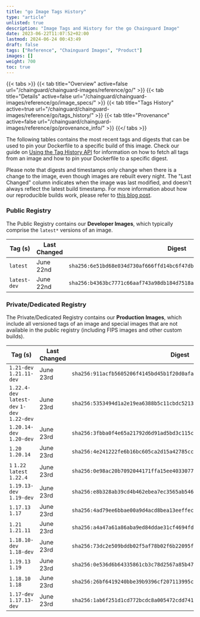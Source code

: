 ```yaml
---
title: "go Image Tags History"
type: "article"
unlisted: true
description: "Image Tags and History for the go Chainguard Image"
date: 2023-06-22T11:07:52+02:00
lastmod: 2024-06-24 00:43:49
draft: false
tags: ["Reference", "Chainguard Images", "Product"]
images: []
weight: 700
toc: true
---
```


{{< tabs >}}
{{< tab title="Overview" active=false url="/chainguard/chainguard-images/reference/go/" >}}
{{< tab title="Details" active=false url="/chainguard/chainguard-images/reference/go/image_specs/" >}}
{{< tab title="Tags History" active=true url="/chainguard/chainguard-images/reference/go/tags_history/" >}}
{{< tab title="Provenance" active=false url="/chainguard/chainguard-images/reference/go/provenance_info/" >}}
{{</ tabs >}}

The following tables contains the most recent tags and digests that can be used to pin your Dockerfile to a specific build of this image. Check our guide on [Using the Tag History API](/chainguard/chainguard-images/using-the-tag-history-api/) for information on how to fetch all tags from an image and how to pin your Dockerfile to a specific digest.

Please note that digests and timestamps only change when there is a change to the image, even though images are rebuilt every night. The "Last Changed" column indicates when the image was last modified, and doesn't always reflect the latest build timestamp. For more information about how our reproducible builds work, please refer to [this blog post](https://www.chainguard.dev/unchained/reproducing-chainguards-reproducible-image-builds).

### Public Registry
The Public Registry contains our **Developer Images**, which typically comprise the `latest*` versions of an image.

| Tag (s)       | Last Changed | Digest                                                                    |
|---------------|--------------|---------------------------------------------------------------------------|
|  `latest`     | June 22nd    | `sha256:6e51bd68e034d730af666ffd14bc6f47db0a478dc76bac996a08a8050694ce34` |
|  `latest-dev` | June 22nd    | `sha256:b4363bc7771c66aaf743a98db184d7518a49eab9ad61cdcb40bd3b1ef7194493` |


### Private/Dedicated Registry
The Private/Dedicated Registry contains our **Production Images**, which include all versioned tags of an image and special images that are not available in the public registry (including FIPS images and other custom builds).

| Tag (s)                                       | Last Changed | Digest                                                                    |
|-----------------------------------------------|--------------|---------------------------------------------------------------------------|
|  `1.21-dev` `1.21.11-dev`                     | June 23rd    | `sha256:911acfb5605206f4145bd45b1f20d0afa68db91bed48a947ac97975300ec3011` |
|  `1.22.4-dev` `latest-dev` `1-dev` `1.22-dev` | June 23rd    | `sha256:5353494d1a2e19ea6388b5c11cbdc52133b97267309a9f6dfeee8147943a2943` |
|  `1.20.14-dev` `1.20-dev`                     | June 23rd    | `sha256:3fbba0f4e65a21792d6d91ad5bd3c115c7075e65fef2e9ed2ea2238e73968766` |
|  `1.20` `1.20.14`                             | June 23rd    | `sha256:4e241222fe6b16bc605ca2d15a42785ccd94903d729862d968a895f8db4648b8` |
|  `1` `1.22` `latest` `1.22.4`                 | June 23rd    | `sha256:0e98ac20b7092044171ffa15ee4033077bd8e6e50fd907024226e0818cb1b797` |
|  `1.19.13-dev` `1.19-dev`                     | June 23rd    | `sha256:e8b328ab39cd4b462ebea7ec3565ab5469770dbf70f68d8acaf110110d05bd32` |
|  `1.17.13` `1.17`                             | June 23rd    | `sha256:4ad79ee6bbae00a9d4acd8bea13eeffeca91ee43ff33f97857932532c9fa6ff9` |
|  `1.21` `1.21.11`                             | June 23rd    | `sha256:a4a47a61a86aba9ed84ddae31cf4694fdbe04f697e765034532fe71565ecc2c3` |
|  `1.18.10-dev` `1.18-dev`                     | June 23rd    | `sha256:73dc2e509bddb02f5af78b02f6b22095ffe66f000899f02b8b59702e274a9a62` |
|  `1.19.13` `1.19`                             | June 23rd    | `sha256:0e536d6b64335861cb3c78d2567a85b47dbf7527219ae25b4905025f924e5ab1` |
|  `1.18.10` `1.18`                             | June 23rd    | `sha256:26bf6419240bbe39b9396cf207113995ceb0a35066ad891f2b20256a146fd89a` |
|  `1.17-dev` `1.17.13-dev`                     | June 23rd    | `sha256:1ab6f251d1cd772bcdc8a005472cdd7415e015ac15bf8c8a8d33903bed418880` |

